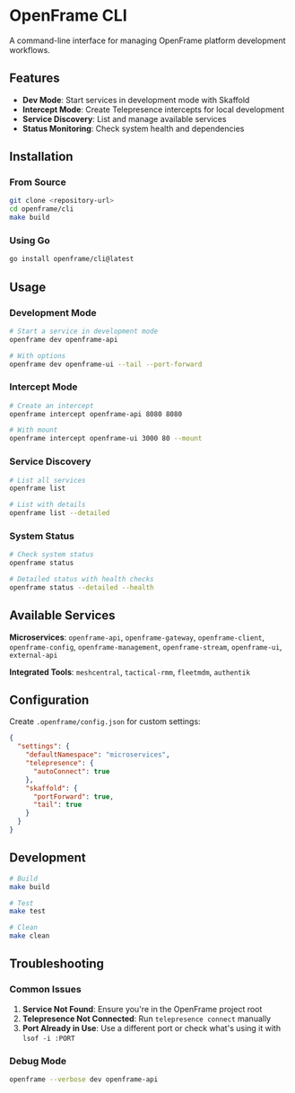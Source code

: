 # OpenFrame CLI

A command-line interface for managing OpenFrame platform development workflows.

## Features

- **Dev Mode**: Start services in development mode with Skaffold
- **Intercept Mode**: Create Telepresence intercepts for local development
- **Service Discovery**: List and manage available services
- **Status Monitoring**: Check system health and dependencies

## Installation

### From Source
```bash
git clone <repository-url>
cd openframe/cli
make build
```

### Using Go
```bash
go install openframe/cli@latest
```

## Usage

### Development Mode
```bash
# Start a service in development mode
openframe dev openframe-api

# With options
openframe dev openframe-ui --tail --port-forward
```

### Intercept Mode
```bash
# Create an intercept
openframe intercept openframe-api 8080 8080

# With mount
openframe intercept openframe-ui 3000 80 --mount
```

### Service Discovery
```bash
# List all services
openframe list

# List with details
openframe list --detailed
```

### System Status
```bash
# Check system status
openframe status

# Detailed status with health checks
openframe status --detailed --health
```

## Available Services

**Microservices**: `openframe-api`, `openframe-gateway`, `openframe-client`, `openframe-config`, `openframe-management`, `openframe-stream`, `openframe-ui`, `external-api`

**Integrated Tools**: `meshcentral`, `tactical-rmm`, `fleetmdm`, `authentik`

## Configuration

Create `.openframe/config.json` for custom settings:

```json
{
  "settings": {
    "defaultNamespace": "microservices",
    "telepresence": {
      "autoConnect": true
    },
    "skaffold": {
      "portForward": true,
      "tail": true
    }
  }
}
```

## Development

```bash
# Build
make build

# Test
make test

# Clean
make clean
```

## Troubleshooting

### Common Issues

1. **Service Not Found**: Ensure you're in the OpenFrame project root
2. **Telepresence Not Connected**: Run `telepresence connect` manually
3. **Port Already in Use**: Use a different port or check what's using it with `lsof -i :PORT`

### Debug Mode
```bash
openframe --verbose dev openframe-api
``` 